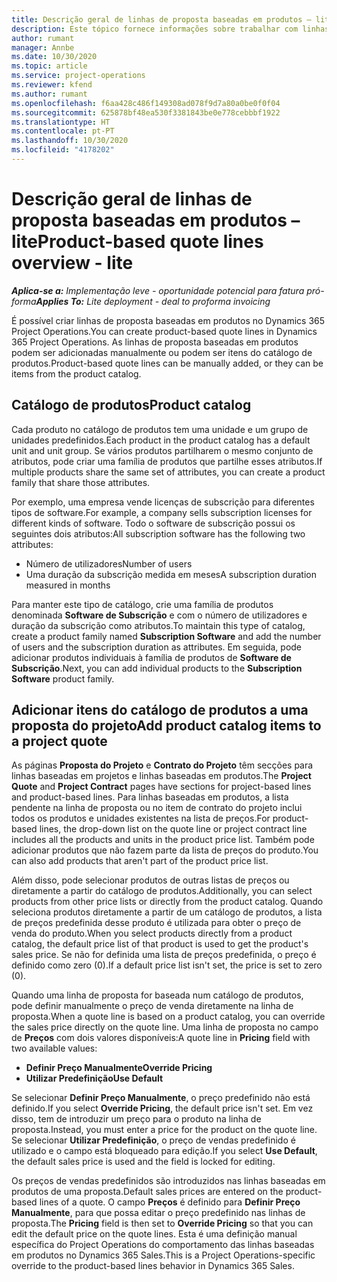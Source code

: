 ```yaml
---
title: Descrição geral de linhas de proposta baseadas em produtos – lite
description: Este tópico fornece informações sobre trabalhar com linhas de proposta baseadas em produtos.
author: rumant
manager: Annbe
ms.date: 10/30/2020
ms.topic: article
ms.service: project-operations
ms.reviewer: kfend
ms.author: rumant
ms.openlocfilehash: f6aa428c486f149308ad078f9d7a80a0be0f0f04
ms.sourcegitcommit: 625878bf48ea530f3381843be0e778cebbbf1922
ms.translationtype: HT
ms.contentlocale: pt-PT
ms.lasthandoff: 10/30/2020
ms.locfileid: "4178202"
---
```

# <a name="product-based-quote-lines-overview---lite"></a><span data-ttu-id="5b802-103">Descrição geral de linhas de proposta baseadas em produtos – lite</span><span class="sxs-lookup"><span data-stu-id="5b802-103">Product-based quote lines overview - lite</span></span>

<span data-ttu-id="5b802-104">_**Aplica-se a:** Implementação leve - oportunidade potencial para fatura pró-forma_</span><span class="sxs-lookup"><span data-stu-id="5b802-104">_**Applies To:** Lite deployment - deal to proforma invoicing_</span></span>

<span data-ttu-id="5b802-105">É possível criar linhas de proposta baseadas em produtos no Dynamics 365 Project Operations.</span><span class="sxs-lookup"><span data-stu-id="5b802-105">You can create product-based quote lines in Dynamics 365 Project Operations.</span></span> <span data-ttu-id="5b802-106">As linhas de proposta baseadas em produtos podem ser adicionadas manualmente ou podem ser itens do catálogo de produtos.</span><span class="sxs-lookup"><span data-stu-id="5b802-106">Product-based quote lines can be manually added, or they can be items from the product catalog.</span></span>

## <a name="product-catalog"></a><span data-ttu-id="5b802-107">Catálogo de produtos</span><span class="sxs-lookup"><span data-stu-id="5b802-107">Product catalog</span></span>

<span data-ttu-id="5b802-108">Cada produto no catálogo de produtos tem uma unidade e um grupo de unidades predefinidos.</span><span class="sxs-lookup"><span data-stu-id="5b802-108">Each product in the product catalog has a default unit and unit group.</span></span> <span data-ttu-id="5b802-109">Se vários produtos partilharem o mesmo conjunto de atributos, pode criar uma família de produtos que partilhe esses atributos.</span><span class="sxs-lookup"><span data-stu-id="5b802-109">If multiple products share the same set of attributes, you can create a product family that share those attributes.</span></span> 

<span data-ttu-id="5b802-110">Por exemplo, uma empresa vende licenças de subscrição para diferentes tipos de software.</span><span class="sxs-lookup"><span data-stu-id="5b802-110">For example, a company sells subscription licenses for different kinds of software.</span></span> <span data-ttu-id="5b802-111">Todo o software de subscrição possui os seguintes dois atributos:</span><span class="sxs-lookup"><span data-stu-id="5b802-111">All subscription software has the following two attributes:</span></span>

- <span data-ttu-id="5b802-112">Número de utilizadores</span><span class="sxs-lookup"><span data-stu-id="5b802-112">Number of users</span></span>
- <span data-ttu-id="5b802-113">Uma duração da subscrição medida em meses</span><span class="sxs-lookup"><span data-stu-id="5b802-113">A subscription duration measured in months</span></span>

<span data-ttu-id="5b802-114">Para manter este tipo de catálogo, crie uma família de produtos denominada **Software de Subscrição** e com o número de utilizadores e duração da subscrição como atributos.</span><span class="sxs-lookup"><span data-stu-id="5b802-114">To maintain this type of catalog, create a product family named **Subscription Software** and add the number of users and the subscription duration as attributes.</span></span> <span data-ttu-id="5b802-115">Em seguida, pode adicionar produtos individuais à família de produtos de **Software de Subscrição**.</span><span class="sxs-lookup"><span data-stu-id="5b802-115">Next, you can add individual products to the **Subscription Software** product family.</span></span>

## <a name="add-product-catalog-items-to-a-project-quote"></a><span data-ttu-id="5b802-116">Adicionar itens do catálogo de produtos a uma proposta do projeto</span><span class="sxs-lookup"><span data-stu-id="5b802-116">Add product catalog items to a project quote</span></span>

<span data-ttu-id="5b802-117">As páginas **Proposta do Projeto** e **Contrato do Projeto** têm secções para linhas baseadas em projetos e linhas baseadas em produtos.</span><span class="sxs-lookup"><span data-stu-id="5b802-117">The **Project Quote** and **Project Contract** pages have sections for project-based lines and product-based lines.</span></span> <span data-ttu-id="5b802-118">Para linhas baseadas em produtos, a lista pendente na linha de proposta ou no item de contrato do projeto inclui todos os produtos e unidades existentes na lista de preços.</span><span class="sxs-lookup"><span data-stu-id="5b802-118">For product-based lines, the drop-down list on the quote line or project contract line includes all the products and units in the product price list.</span></span> <span data-ttu-id="5b802-119">Também pode adicionar produtos que não fazem parte da lista de preços do produto.</span><span class="sxs-lookup"><span data-stu-id="5b802-119">You can also add products that aren't part of the product price list.</span></span>

<span data-ttu-id="5b802-120">Além disso, pode selecionar produtos de outras listas de preços ou diretamente a partir do catálogo de produtos.</span><span class="sxs-lookup"><span data-stu-id="5b802-120">Additionally, you can select products from other price lists or directly from the product catalog.</span></span> <span data-ttu-id="5b802-121">Quando seleciona produtos diretamente a partir de um catálogo de produtos, a lista de preços predefinida desse produto é utilizada para obter o preço de venda do produto.</span><span class="sxs-lookup"><span data-stu-id="5b802-121">When you select products directly from a product catalog, the default price list of that product is used to get the product's sales price.</span></span> <span data-ttu-id="5b802-122">Se não for definida uma lista de preços predefinida, o preço é definido como zero (0).</span><span class="sxs-lookup"><span data-stu-id="5b802-122">If a default price list isn't set, the price is set to zero (0).</span></span>

<span data-ttu-id="5b802-123">Quando uma linha de proposta for baseada num catálogo de produtos, pode definir manualmente o preço de venda diretamente na linha de proposta.</span><span class="sxs-lookup"><span data-stu-id="5b802-123">When a quote line is based on a product catalog, you can override the sales price directly on the quote line.</span></span> <span data-ttu-id="5b802-124">Uma linha de proposta no campo de **Preços** com dois valores disponíveis:</span><span class="sxs-lookup"><span data-stu-id="5b802-124">A quote line in **Pricing** field with two available values:</span></span>

- <span data-ttu-id="5b802-125">**Definir Preço Manualmente**</span><span class="sxs-lookup"><span data-stu-id="5b802-125">**Override Pricing**</span></span>
- <span data-ttu-id="5b802-126">**Utilizar Predefinição**</span><span class="sxs-lookup"><span data-stu-id="5b802-126">**Use Default**</span></span>

<span data-ttu-id="5b802-127">Se selecionar **Definir Preço Manualmente**, o preço predefinido não está definido.</span><span class="sxs-lookup"><span data-stu-id="5b802-127">If you select **Override Pricing**, the default price isn't set.</span></span> <span data-ttu-id="5b802-128">Em vez disso, tem de introduzir um preço para o produto na linha de proposta.</span><span class="sxs-lookup"><span data-stu-id="5b802-128">Instead, you must enter a price for the product on the quote line.</span></span> <span data-ttu-id="5b802-129">Se selecionar **Utilizar Predefinição**, o preço de vendas predefinido é utilizado e o campo está bloqueado para edição.</span><span class="sxs-lookup"><span data-stu-id="5b802-129">If you select **Use Default**, the default sales price is used and the field is locked for editing.</span></span>

<span data-ttu-id="5b802-130">Os preços de vendas predefinidos são introduzidos nas linhas baseadas em produtos de uma proposta.</span><span class="sxs-lookup"><span data-stu-id="5b802-130">Default sales prices are entered on the product-based lines of a quote.</span></span> <span data-ttu-id="5b802-131">O campo **Preços** é definido para **Definir Preço Manualmente**, para que possa editar o preço predefinido nas linhas de proposta.</span><span class="sxs-lookup"><span data-stu-id="5b802-131">The **Pricing** field is then set to **Override Pricing** so that you can edit the default price on the quote lines.</span></span> <span data-ttu-id="5b802-132">Esta é uma definição manual específica do Project Operations do comportamento das linhas baseadas em produtos no Dynamics 365 Sales.</span><span class="sxs-lookup"><span data-stu-id="5b802-132">This is a Project Operations-specific override to the product-based lines behavior in Dynamics 365 Sales.</span></span>
